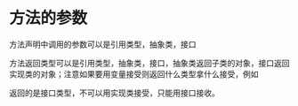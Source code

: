  # 方法的参数
 
 方法声明中调用的参数可以是引用类型，抽象类，接口
 
 方法返回类型可以是引用类型，抽象类，接口，抽象类返回子类的对象，接口返回实现类的对象；注意如果要用变量接受则返回什么类型拿什么接受，例如
 
 返回的是接口类型，不可以用实现类接受，只能用接口接收。
